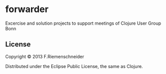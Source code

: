 # forwarder

Excercise and solution projects to support meetings of
Clojure User Group Bonn

## License

Copyright © 2013 F.Riemenschneider

Distributed under the Eclipse Public License, the same as Clojure.
